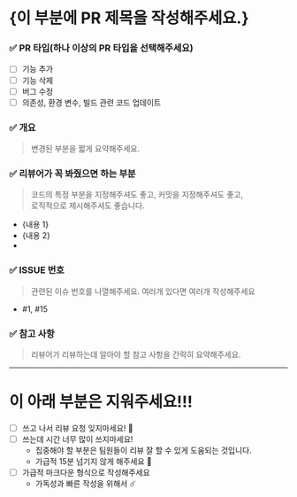 # {이 부분에 PR 제목을 작성해주세요.}

### ✅ PR 타입(하나 이상의 PR 타입을 선택해주세요)
- [ ] 기능 추가
- [ ] 기능 삭제
- [ ] 버그 수정
- [ ] 의존성, 환경 변수, 빌드 관련 코드 업데이트

### ✅ 개요
> 변경된 부분을 짧게 요약해주세요.

### ✅ 리뷰어가 꼭 봐줬으면 하는 부분
> 코드의 특정 부분을 지정해주셔도 좋고, 커밋을 지정해주셔도 좋고,   
> 로직적으로 제시해주셔도 좋습니다.
- {내용 1}
- {내용 2}
- 
### ✅ ISSUE 번호
> 관련된 이슈 번호를 나열해주세요. 여러개 있다면 여러개 작성해주세요
- #1, #15

### ✅ 참고 사항
> 리뷰어가 리뷰하는데 알아야 할 참고 사항을 간략히 요약해주세요.

---
# 이 아래 부분은 지워주세요!!!
- [ ] 쓰고 나서 리뷰 요청 잊지마세요! 🙏
- [ ] 쓰는데 시간 너무 많이 쓰지마세요!
  - 집중해야 할 부분은 팀원들이 리뷰 잘 할 수 있게 도움되는 것입니다.
  - 가급적 15분 넘기지 않게 해주세요 🙇
- [ ] 가급적 마크다운 형식으로 작성해주세요
  - 가독성과 빠른 작성을 위해서 ☄️
